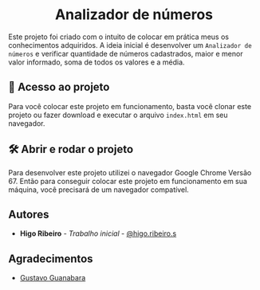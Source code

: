 <h1 align="center"> Analizador de números </h1>

Este projeto foi criado com o intuito de colocar em prática meus
os conhecimentos adquiridos. A ideia inicial é desenvolver
um `Analizador de números` e verificar quantidade de números cadastrados, maior e menor valor informado, soma de todos os valores e a média.

## 📁 Acesso ao projeto

Para você colocar este projeto em funcionamento, basta você clonar este
projeto ou fazer download e executar o arquivo `index.html` em seu
navegador.

## 🛠️ Abrir e rodar o projeto

Para desenvolver este projeto utilizei o navegador Google Chrome Versão 67.
Então para conseguir colocar este projeto em funcionamento em sua máquina,
você precisará de um navegador compatível.

## Autores

- **Higo Ribeiro** - _Trabalho inicial_ - [@higo.ribeiro.s](https://www.instagram.com/higo.ribeiro.s/)

## Agradecimentos

- [Gustavo Guanabara](https://www.youtube.com/c/CursoemV%C3%ADdeo)

